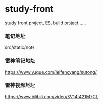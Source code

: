 # study-front
study front project, ES, build project......

### 笔记地址
src/static/note
### 雷神笔记地址
https://www.yuque.com/leifengyang/sutong/
### 雷神视频地址
https://www.bilibili.com/video/BV14t421M7CL
